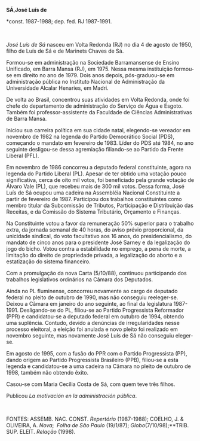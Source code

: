 **SÁ**,**José Luís de**

\*const. 1987-1988; dep. fed. RJ 1987-1991.

               

*José Luís de Sá* nasceu em Volta Redonda (RJ) no dia 4 de agosto de
1950, filho de Luís de Sá e de Marinets Chaves de Sá.

Formou-se em administração na Sociedade Barramansense de Ensino
Unificado, em Barra Mansa (RJ), em 1975. Nessa mesma instituição
formou-se em direito no ano de 1979. Dois anos depois, pós-graduou-se em
administração pública no Instituto Nacional de Administração da
Universidade Alcalar Henaries, em Madri.

De volta ao Brasil, concentrou suas atividades em Volta Redonda, onde
foi chefe do departamento de administração do Serviço de Água e Esgoto.
Também foi professor-assistente da Faculdade de Ciências Administrativas
de Barra Mansa.

Iniciou sua carreira política em sua cidade natal, elegendo-se vereador
em novembro de 1982 na legenda do Partido Democrático Social (PDS),
começando o mandato em fevereiro de 1983. Líder do PDS até 1984, no ano
seguinte desligou-se dessa agremiação filiando-se ao Partido da Frente
Liberal (PFL).

Em novembro de 1986 concorreu a deputado federal constituinte, agora na
legenda do Partido Liberal (PL). Apesar de ter obtido uma votação pouco
significativa, cerca de oito mil votos, foi beneficiado pela grande
votação de Álvaro Vale (PL), que recebeu mais de 300 mil votos. Dessa
forma, José Luís de Sá ocupou uma cadeira na Assembléia Nacional
Constituinte a partir de fevereiro de 1987. Participou dos trabalhos
constituintes como membro titular da Subcomissão de Tributos,
Participação e Distribuição das Receitas, e da Comissão do Sistema
Tributário, Orçamento e Finanças.

Na Constituinte votou a favor da remuneração 50% superior para o
trabalho extra, da jornada semanal de 40 horas, do aviso prévio
proporcional, da unicidade sindical, do voto facultativo aos 16 anos, do
presidencialismo, do mandato de cinco anos para o presidente José Sarney
e da legalização do jogo do bicho. Votou contra a estabilidade no
emprego, a pena de morte, a limitação do direito de propriedade privada,
a legalização do aborto e a estatização do sistema financeiro.

Com a promulgação da nova Carta (5/10/88), continuou participando dos
trabalhos legislativos ordinários na Câmara dos Deputados.

Ainda no PL fluminense, concorreu novamente ao cargo de deputado federal
no pleito de outubro de 1990, mas não conseguiu reeleger-se. Deixou a
Câmara em janeiro do ano seguinte, ao final da legislatura 1987-1991.
Desligando-se do PL, filiou-se ao Partido Progressista Reformador (PPR)
e candidatou-se a deputado federal em outubro de 1994, obtendo uma
suplência. Contudo, devido a denúncias de irregularidades nesse processo
eleitoral, a eleição foi anulada e novo pleito foi realizado em novembro
seguinte, mas novamente José Luís de Sá não conseguiu eleger-se.

Em agosto de 1995, com a fusão do PPR com o Partido Progressista (PP),
dando origem ao Partido Progressista Brasileiro (PPB), filiou-se a esta
legenda e candidatou-se a uma cadeira na Câmara no pleito de outubro de
1998, também não obtendo êxito.

Casou-se com Maria Cecília Costa de Sá, com quem teve três filhos.

Publicou *La motivación en la administración pública*.

               

FONTES: ASSEMB. NAC. CONST. *Repertório* (1987-1988); COELHO, J. &
OLIVEIRA, A. *Nova*;  *Folha de São Paulo* (19/1/87);
*Globo*(7/10/98);**TRIB. SUP. ELEIT. *Relação* (1998).

 
